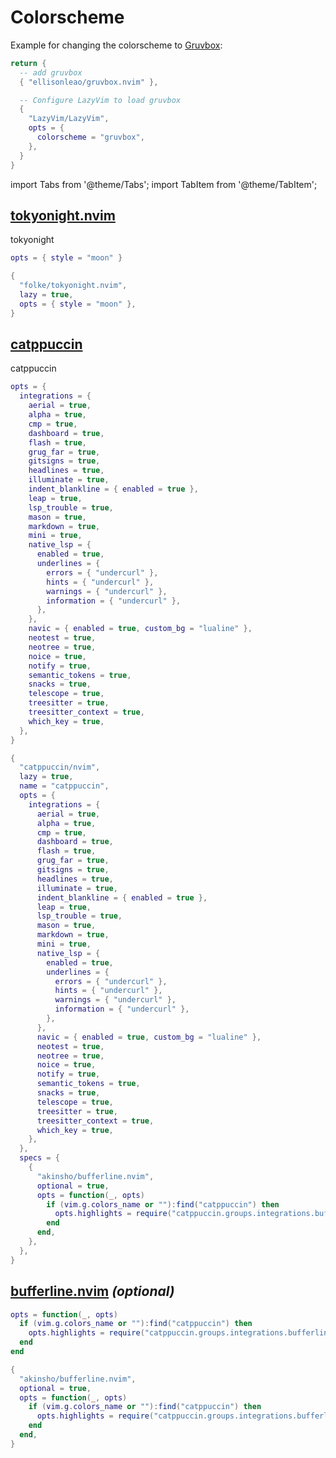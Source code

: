 # Colorscheme

Example for changing the colorscheme to [Gruvbox](https://github.com/ellisonleao/gruvbox.nvim):

```lua title="lua/plugins/colorscheme.lua" {2,8}
return {
  -- add gruvbox
  { "ellisonleao/gruvbox.nvim" },

  -- Configure LazyVim to load gruvbox
  {
    "LazyVim/LazyVim",
    opts = {
      colorscheme = "gruvbox",
    },
  }
}
```

<!-- plugins:start -->

import Tabs from '@theme/Tabs';
import TabItem from '@theme/TabItem';

## [tokyonight.nvim](https://github.com/folke/tokyonight.nvim)

 tokyonight


<Tabs>

<TabItem value="opts" label="Options">

```lua
opts = { style = "moon" }
```

</TabItem>


<TabItem value="code" label="Full Spec">

```lua
{
  "folke/tokyonight.nvim",
  lazy = true,
  opts = { style = "moon" },
}
```

</TabItem>

</Tabs>

## [catppuccin](https://github.com/catppuccin/nvim)

 catppuccin


<Tabs>

<TabItem value="opts" label="Options">

```lua
opts = {
  integrations = {
    aerial = true,
    alpha = true,
    cmp = true,
    dashboard = true,
    flash = true,
    grug_far = true,
    gitsigns = true,
    headlines = true,
    illuminate = true,
    indent_blankline = { enabled = true },
    leap = true,
    lsp_trouble = true,
    mason = true,
    markdown = true,
    mini = true,
    native_lsp = {
      enabled = true,
      underlines = {
        errors = { "undercurl" },
        hints = { "undercurl" },
        warnings = { "undercurl" },
        information = { "undercurl" },
      },
    },
    navic = { enabled = true, custom_bg = "lualine" },
    neotest = true,
    neotree = true,
    noice = true,
    notify = true,
    semantic_tokens = true,
    snacks = true,
    telescope = true,
    treesitter = true,
    treesitter_context = true,
    which_key = true,
  },
}
```

</TabItem>


<TabItem value="code" label="Full Spec">

```lua
{
  "catppuccin/nvim",
  lazy = true,
  name = "catppuccin",
  opts = {
    integrations = {
      aerial = true,
      alpha = true,
      cmp = true,
      dashboard = true,
      flash = true,
      grug_far = true,
      gitsigns = true,
      headlines = true,
      illuminate = true,
      indent_blankline = { enabled = true },
      leap = true,
      lsp_trouble = true,
      mason = true,
      markdown = true,
      mini = true,
      native_lsp = {
        enabled = true,
        underlines = {
          errors = { "undercurl" },
          hints = { "undercurl" },
          warnings = { "undercurl" },
          information = { "undercurl" },
        },
      },
      navic = { enabled = true, custom_bg = "lualine" },
      neotest = true,
      neotree = true,
      noice = true,
      notify = true,
      semantic_tokens = true,
      snacks = true,
      telescope = true,
      treesitter = true,
      treesitter_context = true,
      which_key = true,
    },
  },
  specs = {
    {
      "akinsho/bufferline.nvim",
      optional = true,
      opts = function(_, opts)
        if (vim.g.colors_name or ""):find("catppuccin") then
          opts.highlights = require("catppuccin.groups.integrations.bufferline").get()
        end
      end,
    },
  },
}
```

</TabItem>

</Tabs>

## [bufferline.nvim](https://github.com/akinsho/bufferline.nvim) _(optional)_

<Tabs>

<TabItem value="opts" label="Options">

```lua
opts = function(_, opts)
  if (vim.g.colors_name or ""):find("catppuccin") then
    opts.highlights = require("catppuccin.groups.integrations.bufferline").get()
  end
end
```

</TabItem>


<TabItem value="code" label="Full Spec">

```lua
{
  "akinsho/bufferline.nvim",
  optional = true,
  opts = function(_, opts)
    if (vim.g.colors_name or ""):find("catppuccin") then
      opts.highlights = require("catppuccin.groups.integrations.bufferline").get()
    end
  end,
}
```

</TabItem>

</Tabs>

<!-- plugins:end -->
